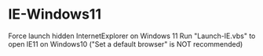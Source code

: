 # IE-Windows11
Force launch hidden InternetExplorer on Windows 11
Run "Launch-IE.vbs" to open IE11 on Windows10 ("Set a default browser" is NOT recommended)